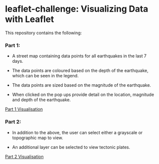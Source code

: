 # leaflet-challenge: Visualizing Data with Leaflet

This repository contains the following:

### Part 1:

  * A street map containing data points for all earthquakes in the last 7 days.

  * The data points are coloured based on the depth of the earthquake, which can be seen in the legend.

  * The data points are sized based on the magnitude of the earthquake.

  * When clicked on the pop ups provide detail on the location, magnitude and depth of the earthquake.

[Part 1 Visualisation](Images/Part-1.jpeg)

### Part 2:

  * In addition to the above, the user can select either a grayscale or topographic map to view.

  * An additional layer can be selected to view tectonic plates.

[Part 2 Visualisation](Images/Part-2.jpeg)